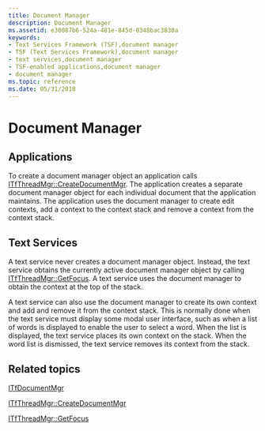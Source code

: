 ```yaml
---
title: Document Manager
description: Document Manager
ms.assetid: e30087b6-524a-481e-845d-0348bac3830a
keywords:
- Text Services Framework (TSF),document manager
- TSF (Text Services Framework),document manager
- text services,document manager
- TSF-enabled applications,document manager
- document manager
ms.topic: reference
ms.date: 05/31/2018
---
```


# Document Manager

## Applications

To create a document manager object an application calls [ITfThreadMgr::CreateDocumentMgr](/windows/desktop/api/Msctf/nf-msctf-itfthreadmgr-createdocumentmgr). The application creates a separate document manager object for each individual document that the application maintains. The application uses the document manager to create edit contexts, add a context to the context stack and remove a context from the context stack.

## Text Services

A text service never creates a document manager object. Instead, the text service obtains the currently active document manager object by calling [ITfThreadMgr::GetFocus](/windows/desktop/api/Msctf/nf-msctf-itfthreadmgr-getfocus). A text service uses the document manager to obtain the context at the top of the stack.

A text service can also use the document manager to create its own context and add and remove it from the context stack. This is normally done when the text service must display some modal user interface, such as when a list of words is displayed to enable the user to select a word. When the list is displayed, the text service places its own context on the stack. When the word list is dismissed, the text service removes its context from the stack.

## Related topics

<dl> <dt>

[ITfDocumentMgr](/windows/desktop/api/Msctf/nn-msctf-itfdocumentmgr)
</dt> <dt>

[ITfThreadMgr::CreateDocumentMgr](/windows/desktop/api/Msctf/nf-msctf-itfthreadmgr-createdocumentmgr)
</dt> <dt>

[ITfThreadMgr::GetFocus](/windows/desktop/api/Msctf/nf-msctf-itfthreadmgr-getfocus)
</dt> </dl>

 

 




